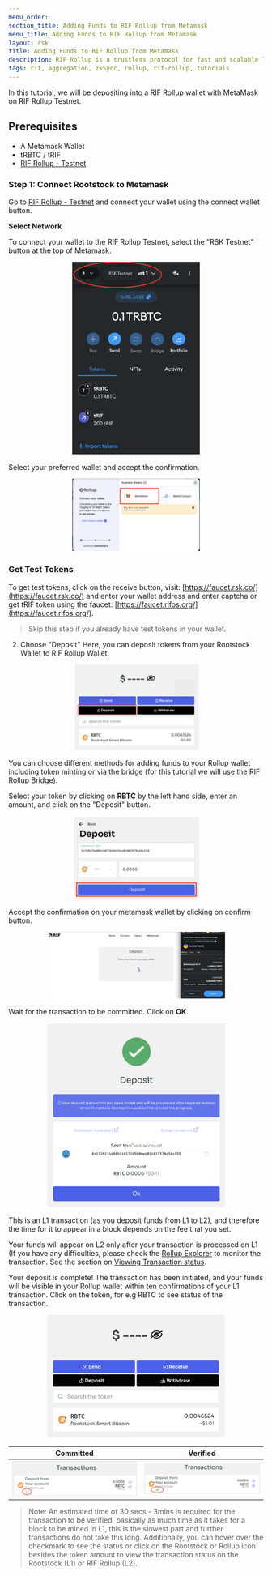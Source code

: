 ```yaml
---
menu_order: 
section_title: Adding Funds to RIF Rollup from Metamask
menu_title: Adding Funds to RIF Rollup from Metamask
layout: rsk
title: Adding Funds to RIF Rollup from Metamask
description: RIF Rollup is a trustless protocol for fast and scalable low-cost payments on Rootstock powered by zkRollup Technology.
tags: rif, aggregation, zkSync, rollup, rif-rollup, tutorials
---
```


In this tutorial, we will be depositing into a RIF Rollup wallet with MetaMask on RIF Rollup Testnet.

## Prerequisites

* A Metamask Wallet
* tRBTC / tRIF
* [RIF Rollup - Testnet](https://wallet.testnet.rollup.rif.technology/)

### Step 1: Connect Rootstock to Metamask

Go to [RIF Rollup - Testnet](https://wallet.testnet.rollup.rif.technology/) and connect your wallet using the connect wallet button.

**Select Network**

To connect your wallet to the RIF Rollup Testnet, select the "RSK Testnet" button at the top of Metamask.

<center><img src="/assets/img/rif-rollup/2-choose-network-testnet.png"  title="RIF Rollup - Select network" width="50%"/></center>

Select your preferred wallet and accept the confirmation.

<center><img src="/assets/img/rif-rollup/1-ug-select-wallet.png"  title="RIF Rollup - Select preferred wallet" width="50%"/></center>

### Get Test Tokens

To get test tokens, click on the receive button, visit: [https://faucet.rsk.co/](https://faucet.rsk.co/) and enter your wallet address and enter captcha or get tRIF token using the faucet: [https://faucet.rifos.org/](https://faucet.rifos.org/).

> Skip this step if you already have test tokens in your wallet.

2. Choose "Deposit"
Here, you can deposit tokens from your Rootstock Wallet to RIF Rollup Wallet.

<center><img src="/assets/img/rif-rollup/5-rif-rollup-deposit.png"  title="RIF Rollup - Deposit tokens" width="50%"/></center>

You can choose different methods for adding funds to your Rollup wallet including token minting or via the bridge (for this tutorial we will use the RIF Rollup Bridge).

Select your token by clicking on **RBTC** by the left hand side, enter an amount, and click on the "Deposit" button.

<center><img src="/assets/img/rif-rollup/5b-deposit-to-wallet.png"  title="RIF Rollup - Click Deposit" width="50%"/></center>

Accept the confirmation on your metamask wallet by clicking on confirm button.

<center><img src="/assets/img/rif-rollup/6-confirm-commit-tx.png"  title="RIF Rollup - Accept Confirmation" width="70%"/></center>

Wait for the transaction to be committed. Click on **OK**.

<center><img src="/assets/img/rif-rollup/7-successfully-tx-l1.png"  title="RIF Rollup - Deposit Successful" width="70%"/></center>

This is an L1 transaction (as you deposit funds from L1 to L2), and therefore the time for it to appear in a block depends on the fee that you set.

Your funds will appear on L2 only after your transaction is processed on L1 (If you have any difficulties, please check the [Rollup Explorer](https://explorer.testnet.rollup.rif.technology/) to monitor the transaction. See the section on [Viewing Transaction status](#transactions).

Your deposit is complete! The transaction has been initiated, and your funds will be visible in your Rollup wallet within ten confirmations of your L1 transaction. Click on the token, for e.g RBTC to see status of the transaction.

<center><img src="/assets/img/rif-rollup/8-view-token-tx-status.png"  title="RIF Rollup - Click token to view status" width="70%"/></center>

| Committed | Verified |
| -------- | -------- |
|   ![RIF Rollup Committed Tx](/assets/img/rif-rollup/9-tx-committed.png)|   ![RIF Rollup Verified Tx](/assets/img/rif-rollup/10-tx-verified.png)|

> Note: An estimated time of 30 secs - 3mins is required for the transaction to be verified, basically as much time as it takes for a block to be mined in L1, this is the slowest part and further transactions do not take this long. Additionally, you can hover over the checkmark to see the status or click on the Rootstock or Rollup icon besides the token amount to view the transaction status on the Rootstock (L1) or RIF Rollup (L2).
